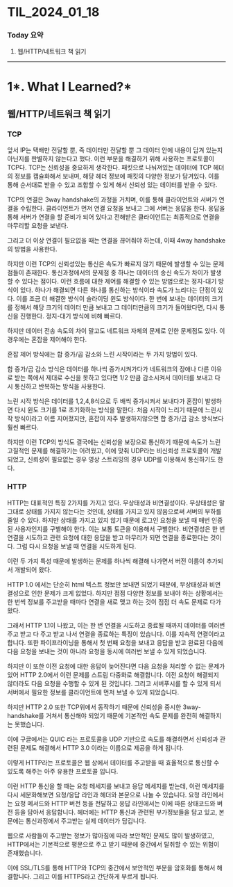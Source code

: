 # TIL_2024_01_18

### Today 요약

1. 웹/HTTP/네트워크 책 읽기

---

# 1*. What I Learned?*

## 웹/HTTP/네트워크 책 읽기

### TCP

앞서 IP는 택배만 전달할 뿐, 즉 데이터만 전달할 뿐 그 데이터 안에 내용이 담겨 있는지 아닌지를 판별하지 않는다고 했다. 이런 부분을 해결하기 위해 사용하는 프로토콜이 TCP다. TCP는 신뢰성을 중요하게 생각한다. 패킷으로 나눠져있는 데이터에 TCP 헤더의 정보를 캡슐화해서 보내며, 해당 헤더 정보에 패킷의 다양한 정보가 담겨있다. 이를 통해 순서대로 받을 수 있고 조합할 수 있게 해서 신뢰성 있는 데이터를 받을 수 있다.

TCP의 연결은 3way handshake의 과정을 거치며, 이를 통해 클라이언트와 서버가 연결을 수립한다. 클라이언트가 먼저 연결 요청을 보내고 그에 서버는 응답을 한다. 응답을 통해 서버가 연결을 할 준비가 되어 있다고 전해받은 클라이언트는 최종적으로 연결을 마무리할 요청을 보낸다.

그리고 더 이상 연결이 필요없을 때는 연결을 끊어줘야 하는데, 이때 4way handshake의 방법을 사용한다.

하지만 이런 TCP의 신뢰성있는 통신은 속도가 빠르지 않기 때문에 발생할 수 있는 문제점들이 존재한다. 통신과정에서의 문제점 중 하나는 데이터의 송신 속도가 차이가 발생할 수 있다는 점이다. 이런 흐름에 대한 제어를 해결할 수 있는 방법으로는 정지-대기 방식이 있다. 하나가 해결되면 다른 하나를 통신하는 방식이라 속도가 느리다는 단점이 있다. 이를 조금 더 해결한 방식이 슬라이딩 윈도 방식이다. 한 번에 보내는 데이터의 크기를 정해서 해당 크기의 데이터 만큼 보내고 그 데이터만큼의 크기가 들어왔다면, 다시 통신을 진행한다. 정지-대기 방식에 비해 빠르다.

하지만 데이터 전송 속도의 차이 말고도 네트워크 자체의 문제로 인한 문제점도 있다. 이 경우에는 혼잡을 제어해야 한다.

혼잡 제어 방식에는 합 증가/곱 감소와 느린 시작이라는 두 가지 방법이 있다.

합 증가/곱 감소 방식은 데이터를 하나씩 증가시켜가다가 네트워크의 장애나 다른 이유로 받는 쪽에서 제대로 수신을 못하고 있다면 1/2 만큼 감소시켜서 데이터를 보내고 다시 통신하고 반복하는 방식을 사용한다.

느린 시작 방식은 데이터를 1,2,4,8식으로 두 배씩 증가시켜서 보내다가 혼잡이 발생하면 다시 윈도 크기를 1로 초기화하는 방식을 말한다. 처음 시작이 느리기 때문에 느린시작 방식이라고 이름 지어졌지만, 혼잡이 자주 발생하지않으면 합 증가/곱 감소 방식보다 훨씬 빠르다.

하지만 이런 TCP의 방식도 결국에는 신뢰성을 보장으로 통신하기 때문에 속도가 느린 고질적인 문제를 해결하기는 어려웠고, 이에 맞춰 UDP라는 비신뢰성 프로토콜이 개발되었고, 신뢰성이 필요없는 경우 영상 스트리밍의 경우 UDP를 이용해서 통신하기도 한다.

### HTTP

HTTP는 대표적인 특징 2가지를 가지고 있다. 무상태성과 비연결성이다. 무상태성은 말 그대로 상태를 가지지 않는다는 것인데, 상태를 가지고 있지 않음으로써 서버의 부하를 줄일 수 있다. 하지만 상태를 가지고 있지 않기 때문에 로그인 요청을 보낼 때 매번 인증된 사용자인지를 구별해야 한다. 이는 보통 토큰을 이용해서 구별한다. 비연결성은 한 번 연결을 시도하고 관련 요청에 대한 응답을 받고 마무리가 되면 연결을 종료한다는 것이다. 그럼 다시 요청을 보낼 때 연결을 시도하게 된다.

이런 두 가지 특성 때문에 발생하는 문제를 하나씩 해결해 나가면서 버전 이름이 추가되서 개발되어 왔다.

HTTP 1.0 에서는 단순히 html 텍스트 정보만 보내면 되었기 때문에, 무상태성과 비연결성으로 인한 문제가 크게 없었다. 하지만 점점 다양한 정보를 보내야 하는 상황에서는 한 번씩 정보를 주고받을 때마다 연결을 새로 맺고 하는 것이 점점 더 속도 문제로 다가왔다.

그래서 HTTP 1.1이 나왔고, 이는 한 번 연결을 시도하고 종료될 때까지 데이터를 여러번 주고 받고 다 주고 받고 나서 연결을 종료하는 특징이 있습니다. 이를 지속적 연결이라고 합니다. 또한 파이프라이닝을 통해서 첫 번째 요청을 보내고 응답을 받고 완료된 다음에 다음 요청을 보내는 것이 아니라 요청을 동시에 여러번 보낼 수 있게 되었습니다.

하지만 이 또한 이전 요청에 대한 응답이 늦어진다면 다음 요청을 처리할 수 없는 문제가 있어 HTTP 2.0에서 이런 문제를 스트림 다중화로 해결합니다. 이전 요청이 해결되지 않더라도 다음 요청을 수행할 수 있게 된 것입니다. 그리고 서버푸시를 할 수 있게 되서 서버에서 필요한 정보를 클라이언트에 먼저 보낼 수 있게 되었습니다.

하지만 HTTP 2.0 또한 TCP위에서 동작하기 때문에 신뢰성을 중시한 3way-handshake를 거쳐서 통신해야 되었기 때문에 기본적인 속도 문제를 완전히 해결하지는 못했습니다.

이에 구글에서는 QUIC 라는 프로토콜을 UDP 기반으로 속도를 해결하면서 신뢰성과 관련된 문제도 해결해서 HTTP 3.0 이라는 이름으로 제공을 하게 됩니다.

이렇게 HTTP라는 프로토콜은 웹 상에서 데이터를 주고받을 때 효율적으로 통신할 수 있도록 해주는 아주 유용한 프로토콜 입니다.

이런 HTTP 통신을 할 때는 요청 메세지를 보내고 응답 메세지를 받는데, 이런 메세지를 다시 세분화해보면 요청/응답 라인과 헤더와 본문으로 나눌 수 있습니다. 요청 라인에서는 요청 메서드와 HTTP 버전 등을 전달하고 응답 라인에서는 이에 따른 상태코드와 버전 등을 담아서 응답합니다. 헤더에는 HTTP 통신과 관련된 부가정보들을 담고 있고, 본문에는 통신과정에서 주고받는 실제 데이터가 담깁니다.

웹으로 사람들이 주고받는 정보가 많아짐에 따라 보안적인 문제도 많이 발생하였고, HTTP에서는 기본적으로 평문으로 주고 받기 때문에 중간에서 탈취할 수 있는 위험이 존재했습니다.

이에 SSL/TLS를 통해 HTTP와 TCP의 중간에서 보안적인 부분을 암호화를 통해서 해결합니다. 그리고 이를 HTTPS라고 간단하게 부르게 됩니다.
